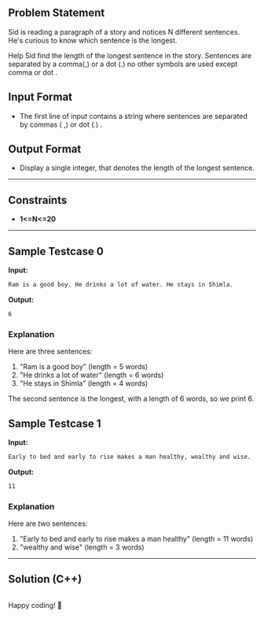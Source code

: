## Problem Statement

Sid is reading a paragraph of a story and notices N different sentences. He's curious to know which sentence is the longest.

Help Sid find the length of the longest sentence in the story. Sentences are separated by a comma(,) or a dot (.) no other symbols are used except comma or dot .

## Input Format

- The first line of input contains a string where sentences are separated by commas ( ,) or dot (.)  .

## Output Format

- Display a single integer, that denotes the length of the longest sentence.

---

## Constraints

- **1<=N<=20**
---

## Sample Testcase 0

**Input:**
```bash
Ram is a good boy. He drinks a lot of water. He stays in Shimla.
```

**Output:**
```bash 
6
```

### Explanation

Here are three sentences:


1. "Ram is a good boy" (length = 5 words)
2. "He drinks a lot of water" (length = 6 words)
3. "He stays in Shimla" (length = 4 words)


The second sentence is the longest, with a length of 6 words, so we print 6.

## Sample Testcase 1

**Input:**
```bash
Early to bed and early to rise makes a man healthy, wealthy and wise.
```

**Output:**
```bash
11
```
### Explanation

Here are two sentences:


1. "Early to bed and early to rise makes a man healthy" (length = 11 words)
2. "wealthy and wise" (length = 3 words)

---

## Solution (C++)

```cpp


```


Happy coding! 🚀
